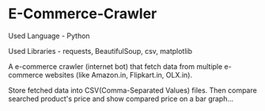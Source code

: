 # E-Commerce-Crawler
Used Language - Python  

Used Libraries - requests, BeautifulSoup, csv, matplotlib  

A e-commerce crawler (internet bot) that fetch data from multiple e-commerce websites (like Amazon.in, Flipkart.in, OLX.in).  

Store fetched data into CSV(Comma-Separated Values) files.  Then compare searched product's price and show compared price on a bar graph...
